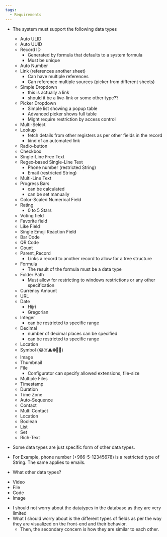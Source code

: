 ```yaml
---
tags:
  - Requirements
---
```

- The system must support the following data types
	- Auto ULID
	- Auto UUID
	- Record ID
		- Generated by formula that defaults to a system formula
		- Must be unique
	- Auto Number
	- Link (references another sheet)
		- Can have multiple references
		- Can reference multiple sources (picker from different sheets)
	- Simple Dropdown
		- this is actually a link
		- should it be a live-link or some other type??
	- Picker Dropdown
		- Simple list showing a popup table
		- Advanced picker shows full table
		- Might require restriction by access control
	- Multi-Select
	- Lookup
		- fetch details from other registers as per other fields in the record
		- kind of an automated link
	- Radio-button
	- Checkbox
	- Single-Line Free Text
	- Regex-based Single-Line Text
		- Phone number (restricted String)
		- Email (restricted String)
	- Multi-Line Text
	- Progress Bars
		- can be calculated
		- can be set manually
	- Color-Scaled Numerical Field
	- Rating
		- 0 to 5 Stars
	- Voting field
	- Favorite field
	- Like Field
	- Single Emoji Reaction Field
	- Bar Code
	- QR Code
	- Count
	- Parent_Record
		- Links a record to another record to allow for a tree structure
	- Formula
		- The result of the formula must be a data type
	- Folder Path
		- Must allow for restricting to windows restrictions or any other specification
	- Currency Amount
	- URL
	- Date
		- Hijri
		- Gregorian
	- Integer
		- can be restricted to specific range
	- Decimal
		- number of decimal places can be specified
		- can be restricted to specific range
	- Location
	- Symbol (😂☠️⚠️⛔️🚫🔄)
	- Image
	- Thumbnail
	- File
		- Configurator can specify allowed extensions, file-size
	- Multiple Files
	- Timestamp
	- Duration
	- Time Zone
	- Auto-Sequence
	- Contact
	- Multi Contact
	- Location
	- Boolean
	- List
	- Set
	- Rich-Text




- Some data types are just specific form of other data types.
+ For Example, phone number (+966-5-12345678) is a restricted type of String. The same applies to emails.

- What other data types?
+ Video
+ File
+ Code
+ Image




- I should not worry about the datatypes in the database as they are very limited
- What I should worry about is the different types of fields as per the way they are visualized on the front-end and their behavior.
	- Then, the secondary concern is how they are similar to each other.

